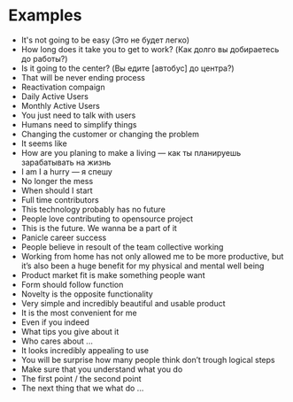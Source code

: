 # Examples

- It's not going to be easy (Это не будет легко)  
- How long does it take you to get to work? (Как долго вы добираетесь до работы?)  
- Is it going to the center? (Вы едите [автобус] до центра?)
- That will be never ending process
- Reactivation compaign
- Daily Active Users
- Monthly Active Users
- You just need to talk with users
- Humans need to simplify things
- Changing the customer or changing the problem
- It seems like
- How are you planing to make a living — как ты планируешь зарабатывать на жизнь
- I am I a hurry — я спешу
- No longer the mess
- When should I start
- Full time contributors
- This technology probably has no future
- People love contributing to opensource project
- This is the future. We wanna be a part of it
- Panicle career success
- People believe in resoult of the team collective working
- Working from home has not only allowed me to be more productive, but it’s also been a huge benefit for my physical and mental well being
- Product market fit is make something people want
- Form should follow function
- Novelty is the opposite functionality
- Very simple and incredibly beautiful and usable product
- It is the most convenient for me
- Even if you indeed
- What tips you give about it
- Who cares about ...
- It looks incredibly appealing to use
- You will be surprise how many people think don’t trough logical steps
- Make sure that you understand what you do
- The first point / the second point
- The next thing that we what do ...

